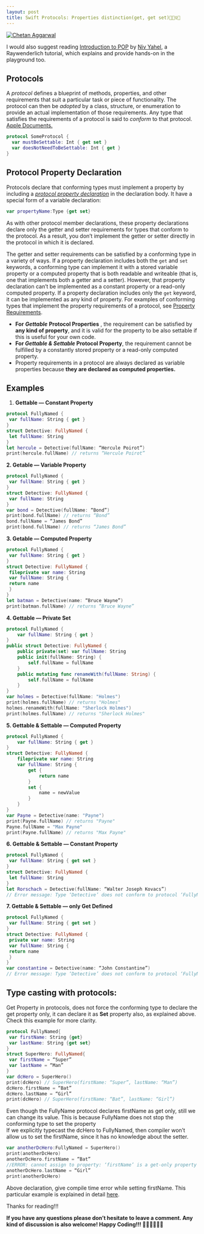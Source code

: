 ```yaml
---
layout: post
title: Swift Protocols: Properties distinction(get, get set)🏃🏻‍♀️🏃
---
```


[![Chetan Aggarwal](https://miro.medium.com/fit/c/96/96/1*jcaljTwAZ5cKY91bZFHq5A.jpeg)](https://medium.com/@chetan15aga?source=post_page-----32a34a7f16e9--------------------------------)

I would also suggest reading [Introduction to POP](https://www.raywenderlich.com/148448/introducing-protocol-oriented-programming) by [Niv Yahel](https://www.raywenderlich.com/u/nivivon), a Raywenderlich tutorial, which explains and provide hands-on in the playground too.

## Protocols

A *protocol* defines a blueprint of methods, properties, and other requirements that suit a particular task or piece of functionality. The protocol can then be *adopted* by a class, structure, or enumeration to provide an actual implementation of those requirements. Any type that satisfies the requirements of a protocol is said to *conform* to that protocol. [Apple Documents.](https://developer.apple.com/library/content/documentation/Swift/Conceptual/Swift_Programming_Language/Protocols.html)

```swift
protocol SomeProtocol {  
  var mustBeSettable: Int { get set }  
  var doesNotNeedToBeSettable: Int { get }  
}
```

## Protocol Property Declaration

Protocols declare that conforming types must implement a property by including a [*protocol property declaration*](https://developer.apple.com/library/content/documentation/Swift/Conceptual/Swift_Programming_Language/Declarations.html) in the declaration body. It have a special form of a variable declaration:

```swift
var propertyName:Type {get set}
```

As with other protocol member declarations, these property declarations declare only the getter and setter requirements for types that conform to the protocol. As a result, you don’t implement the getter or setter directly in the protocol in which it is declared.

The getter and setter requirements can be satisfied by a conforming type in a variety of ways. If a property declaration includes both the `get` and `set` keywords, a conforming type can implement it with a stored variable property or a computed property that is both readable and writeable (that is, one that implements both a getter and a setter). However, that property declaration can’t be implemented as a constant property or a read-only computed property. If a property declaration includes only the `get` keyword, it can be implemented as any kind of property. For examples of conforming types that implement the property requirements of a protocol, see [Property Requirements](https://developer.apple.com/library/content/documentation/Swift/Conceptual/Swift_Programming_Language/Protocols.html#//apple_ref/doc/uid/TP40014097-CH25-ID269).

-   **For** ***Gettable*** **Protocol Properties** , the requirement can be satisfied by **any kind of property**, and it is valid for the property to be also settable if this is useful for your own code.
-   **For *Gettable & Settable* Protocol Property**, the requirement cannot be fulfilled by a constantly stored property or a read-only computed property.
-   Property requirements in a protocol are always declared as variable properties because **they are declared as computed properties.**

## Examples

1.  **Gettable — Constant Property**

```swift
protocol FullyNamed {  
 var fullName: String { get }  
}  
struct Detective: FullyNamed {  
 let fullName: String  
}  
let hercule = Detective(fullName: “Hercule Poirot”)  
print(hercule.fullName) // returns “Hercule Poirot”
```

**2\. Getable — Variable Property**
```swift
protocol FullyNamed {  
 var fullName: String { get }  
}  
struct Detective: FullyNamed {  
 var fullName: String  
}  
var bond = Detective(fullName: “Bond”)  
print(bond.fullName) // returns “Bond”  
bond.fullName = “James Bond”  
print(bond.fullName) // returns “James Bond”
```
**3\. Getable — Computed Property**
```swift
protocol FullyNamed {  
 var fullName: String { get }  
}  
struct Detective: FullyNamed {  
 fileprivate var name: String  
 var fullName: String {  
 return name  
 }  
}  
let batman = Detective(name: “Bruce Wayne”)  
print(batman.fullName) // returns “Bruce Wayne”
```
**4\. Gettable — Private Set**
```swift
protocol FullyNamed {  
    var fullName: String { get }  
}  
public struct Detective: FullyNamed {  
    public private(set) var fullName: String  
    public init(fullName: String) {  
        self.fullName = fullName  
    }     
    public mutating func renameWith(fullName: String) {  
        self.fullName = fullName  
    }  
}  
var holmes = Detective(fullName: "Holmes")  
print(holmes.fullName) // returns "Holmes"  
holmes.renameWith(fullName: "Sherlock Holmes")  
print(holmes.fullName) // returns "Sherlock Holmes"
```
**5\. Gettable & Settable — Computed Property**
```swift
protocol FullyNamed {  
    var fullName: String { get }  
}  
struct Detective: FullyNamed {  
    fileprivate var name: String  
    var fullName: String {  
        get {  
            return name  
        }  
        set {  
            name = newValue  
        }  
    }  
}  
var Payne = Detective(name: "Payne")  
print(Payne.fullName) // returns "Payne"  
Payne.fullName = "Max Payne"  
print(Payne.fullName) // returns "Max Payne"
```
**6\. Gettable & Settable — Constant Property**
```swift
protocol FullyNamed {  
 var fullName: String { get set }  
}  
struct Detective: FullyNamed {  
 let fullName: String  
}  
let Rorschach = Detective(fullName: “Walter Joseph Kovacs”)  
// Error message: Type ‘Detective’ does not conform to protocol ‘FullyNamed’
```
**7\. Gettable & Settable — only Get Defined**
```swift
protocol FullyNamed {  
 var fullName: String { get set }  
}  
struct Detective: FullyNamed {  
 private var name: String  
 var fullName: String {  
 return name  
 }  
}  
var constantine = Detective(name: “John Constantine”)  
// Error message: Type ‘Detective’ does not conform to protocol ‘FullyNamed’
```
## Type casting with protocols:

Get Property in protocols, does not force the conforming type to declare the get property only, it can declare it as **Set** property also, as explained above. Check this example for more clarity.
```swift
protocol FullyNamed{  
 var firstName: String {get}  
 var lastName: String {get set}  
}  
struct SuperHero: FullyNamed{  
 var firstName = “Super”  
 var lastName = “Man”  
}  
var dcHero = SuperHero()  
print(dcHero) // SuperHero(firstName: “Super”, lastName: “Man”)  
dcHero.firstName = “Bat”  
dcHero.lastName = “Girl”  
print(dcHero) // SuperHero(firstName: “Bat”, lastName: “Girl”)
```
Even though the FullyName protocol declares firstName as get only, still we can change its value. This is because FullyName does not stop the conforming type to set the property  
If we explicitly typecast the dcHero to FullyNamed, then compiler won’t allow us to set the firstName, since it has no knowledge about the setter.
```swift
var anotherDcHero:FullyNamed = SuperHero()  
print(anotherDcHero)  
anotherDcHero.firstName = “Bat”   
//ERROR: cannot assign to property: ‘firstName’ is a get-only property  
anotherDcHero.lastName = “Girl”  
print(anotherDcHero)
```
Above declaration, give compile time error while setting firstName. This particular example is explained in detail [here](https://vishal-singh-panwar.github.io/SwiftProtocols/).

Thanks for reading!!!

**If you have any questions please don’t hesitate to leave a comment. Any kind of discussion is also welcome! Happy Coding!!! 💚💚💚💚💚💚**
